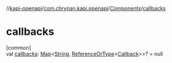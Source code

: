 //[kapi-openapi](../../../index.md)/[com.chrynan.kapi.openapi](../index.md)/[Components](index.md)/[callbacks](callbacks.md)

# callbacks

[common]\
val [callbacks](callbacks.md): [Map](https://kotlinlang.org/api/latest/jvm/stdlib/kotlin.collections/-map/index.html)&lt;[String](https://kotlinlang.org/api/latest/jvm/stdlib/kotlin/-string/index.html), [ReferenceOrType](../-reference-or-type/index.md)&lt;[Callback](../-callback/index.md)&gt;&gt;? = null
